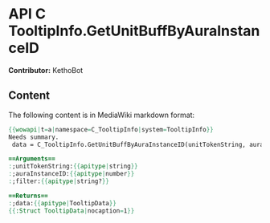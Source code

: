 # API C TooltipInfo.GetUnitBuffByAuraInstanceID

**Contributor:** KethoBot

## Content

The following content is in MediaWiki markdown format:

```mediawiki
{{wowapi|t=a|namespace=C_TooltipInfo|system=TooltipInfo}}
Needs summary.
 data = C_TooltipInfo.GetUnitBuffByAuraInstanceID(unitTokenString, auraInstanceID [, filter])

==Arguments==
:;unitTokenString:{{apitype|string}}
:;auraInstanceID:{{apitype|number}}
:;filter:{{apitype|string?}}

==Returns==
:;data:{{apitype|TooltipData}}
{{:Struct TooltipData|nocaption=1}}
```